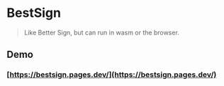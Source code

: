# BestSign

> Like Better Sign, but can run in wasm or the browser.

## Demo 

### [https://bestsign.pages.dev/](https://bestsign.pages.dev/) 
